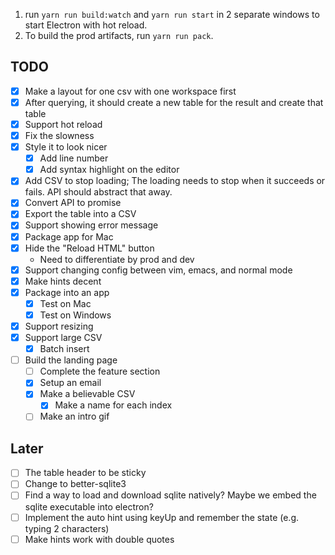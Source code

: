 1. run `yarn run build:watch` and `yarn run start` in 2 separate windows to start Electron with hot reload.
2. To build the prod artifacts, run `yarn run pack`.


TODO
-----

- [x] Make a layout for one csv with one workspace first
- [x] After querying, it should create a new table for the result and create that table
- [x] Support hot reload
- [x] Fix the slowness
- [x] Style it to look nicer
  - [x] Add line number
  - [x] Add syntax highlight on the editor
- [x] Add CSV to stop loading; The loading needs to stop when it succeeds or fails. API should abstract that away.
- [x] Convert API to promise  
- [x] Export the table into a CSV
- [x] Support showing error message
- [x] Package app for Mac  
- [x] Hide the "Reload HTML" button
  - Need to differentiate by prod and dev
- [x] Support changing config between vim, emacs, and normal mode
- [x] Make hints decent
- [x] Package into an app
  - [x] Test on Mac
  - [x] Test on Windows
- [x] Support resizing
- [x] Support large CSV  
  - [x] Batch insert
- [ ] Build the landing page  
  - [ ] Complete the feature section
  - [x] Setup an email  
  - [x] Make a believable CSV
    - [x] Make a name for each index
  - [ ] Make an intro gif

Later
------
- [ ] The table header to be sticky
- [ ] Change to better-sqlite3
- [ ] Find a way to load and download sqlite natively? Maybe we embed the sqlite executable into electron?  
- [ ] Implement the auto hint using keyUp and remember the state (e.g. typing 2 characters)
- [ ] Make hints work with double quotes
